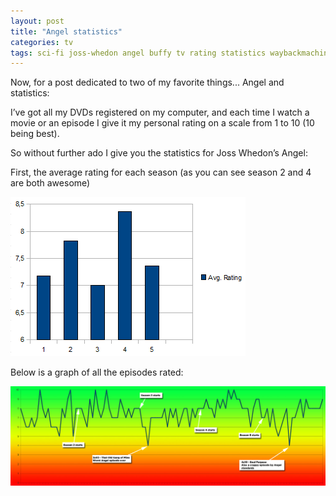 ```yaml
---
layout: post
title: "Angel statistics"
categories: tv
tags: sci-fi joss-whedon angel buffy tv rating statistics waybackmachine
---
```


Now, for a post dedicated to two of my favorite things... Angel and statistics:

I’ve got all my DVDs registered on my computer, and each time I watch a movie or an episode I give it my personal rating on a scale from 1 to 10 (10 being best).

So without further ado I give you the statistics for Joss Whedon’s Angel:

First, the average rating for each season (as you can see season 2 and 4 are both awesome)

![Angel season average rating](/images/2011-angel-season-average.png)

Below is a graph of all the episodes rated:

![Angel episode rating](/images/2011-angel-ratings.png)

